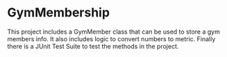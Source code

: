 # GymMembership
This project includes a GymMember class that can be used to store a gym members info.
It also includes logic to convert numbers to metric.
Finally there is a JUnit Test Suite to test the methods in the project.
